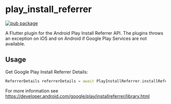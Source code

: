 # play_install_referrer
[![pub package](https://img.shields.io/pub/v/play_install_referrer.svg)](https://pub.dartlang.org/packages/play_install_referrer)

A Flutter plugin for the Android Play Install Referrer API.
The plugins throws an exception on iOS and on Android if Google Play Services are not available.

## Usage

Get Google Play Install Referrer Details:

```Dart
ReferrerDetails referrerDetails = await PlayInstallReferrer.installReferrer;
```

For more information see https://developer.android.com/google/play/installreferrer/library.html
